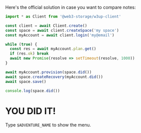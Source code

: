 Here's the official solution in case you want to compare notes:

```js
import * as Client from '@web3-storage/w3up-client'

const client = await Client.create()
const space = await client.createSpace('my space')
const myAccount = await client.login('my@email')

while (true) {
  const res = await myAccount.plan.get()
  if (res.ok) break
  await new Promise(resolve => setTimeout(resolve, 1000))
}

await myAccount.provision(space.did())
await space.createRecovery(myAccount.did())
await space.save()

console.log(space.did())
```

# YOU DID IT!

Type `$ADVENTURE_NAME` to show the menu.
